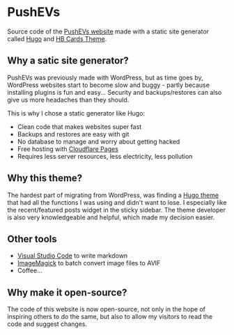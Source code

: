 # PushEVs

Source code of the [PushEVs website](https://pushevs.com) made with a static site generator called [Hugo](https://gohugo.io/) and [HB Cards Theme](https://github.com/hbstack/theme-cards).


## Why a satic site generator?

PushEVs was previously made with WordPress, but as time goes by, WordPress websites start to become slow and buggy - partly because installing plugins is fun and easy... Security and backups/restores can also give us more headaches than they should.

This is why I chose a static generator like Hugo:

- Clean code that makes websites super fast
- Backups and restores are easy with git
- No database to manage and worry about getting hacked
- Free hosting with [Cloudflare Pages](https://pages.cloudflare.com/)
- Requires less server resources, less electricity, less pollution


## Why this theme?

The hardest part of migrating from WordPress, was finding a [Hugo theme](https://github.com/hbstack/theme-cards) that had all the functions I was using and didn't want to lose. I especially like the recent/featured posts widget in the sticky sidebar. The theme developer is also very knowledgeable and helpful, which made my decision easier.


## Other tools

- [Visual Studio Code](https://code.visualstudio.com/) to write markdown
- [ImageMagick](https://www.imagemagick.org/) to batch convert image files to AVIF
- Coffee...


## Why make it open-source?

The code of this website is now open-source, not only in the hope of inspiring others to do the same, but also to allow my visitors to read the code and suggest changes.